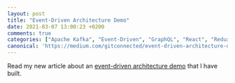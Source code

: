```yaml
---
layout: post
title: "Event-Driven Architecture Demo"
date: 2021-03-07 13:00:23 +0200
comments: true
categories: ["Apache Kafka", "Event-Driven", "GraphQL", "React", "Redux", "Web Sockets", "CQRS", "Event-Sourcing"]
canonical: 'https://medium.com/gitconnected/event-driven-architecture-demo-29f5649144b7'
---
```


Read my new article about an [event-driven architecture demo](https://medium.com/gitconnected/event-driven-architecture-demo-29f5649144b7) that I have built.
